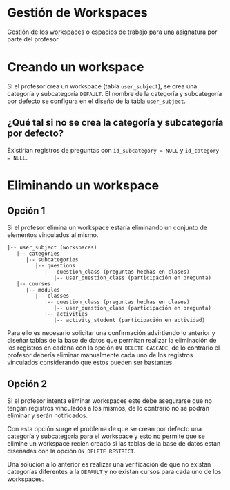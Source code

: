 # Gestión de Workspaces

Gestión de los workspaces o espacios de trabajo para una asignatura por parte del profesor.

# Creando un workspace

Si el profesor crea un workspace (tabla `user_subject`), se crea una categoría y subcategoría `DEFAULT`.
El nombre de la categoría y subcategoría por defecto se configura en el diseño de la tabla `user_subject`.

## ¿Qué tal si no se crea la categoría y subcategoría por defecto?

Existirían registros de preguntas con `id_subcategory = NULL` y `id_category = NULL`.


# Eliminando un workspace

## Opción 1

Si el profesor elimina un workspace estaría eliminando un conjunto de elementos vinculados al mismo.

```
|-- user_subject (workspaces)
   |-- categories
      |-- subcategories
         |-- questions
            |-- question_class (preguntas hechas en clases)
               |-- user_question_class (participación en pregunta)
   |-- courses
      |-- modules
         |-- classes
            |-- question_class (preguntas hechas en clases)
               |-- user_question_class (participación en pregunta)
            |-- activities
               |-- activity_student (participación en actividad)
```

Para ello es necesario solicitar una confirmación advirtiendo lo anterior y diseñar tablas de la base de datos que permitan realizar la eliminación de los registros en cadena con la opción `ON DELETE CASCADE`, de lo contrario el profesor debería eliminar manualmente cada uno de los registros vinculados considerando que estos pueden ser bastantes.

## Opción 2

Si el profesor intenta eliminar workspaces este debe asegurarse que no tengan registros vinculados a los mismos, de lo contrario no se podrán eliminar y serán notificados.

Con esta opción surge el problema de que se crean por defecto una categoría y subcategoría para el workspace y esto no permite que se elimine un workspace recien creado si las tablas de la base de datos estan diseñadas con la opción `ON DELETE RESTRICT`.

Una solución a lo anterior es realizar una verificación de que no existan categorías diferentes a la `DEFAULT` y no existan cursos para cada uno de los workspaces.

